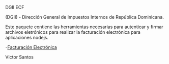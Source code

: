 DGII ECF

(DGII) - Dirección General de Impuestos Internos de República Dominicana.

Este paquete contiene las herramientas necesarias para autenticar y firmar archivos eletrónicos para realizar la facturación electrónica para aplicaciones nodejs.


-[Facturación Electrónica](https://dgii.gov.do/cicloContribuyente/facturacion/comprobantesFiscalesElectronicosE-CF/Paginas/default.aspx)


Victor Santos